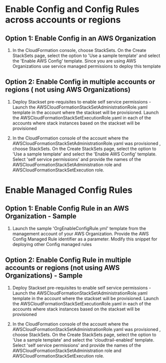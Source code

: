 <p align="center">
</p>

# Enable Config and Config Rules across accounts or regions

## Option 1: Enable Config in an AWS Organization 

1. In the CloudFormation console, choose StackSets. On the Create StackSets page, select the option to 'Use a sample template' and select the 'Enable AWS Config' template. Since you are using AWS Organizations use service managed permissions to deploy this template

## Option 2: Enable Config in multiple accounts or regions ( not using AWS Organizations)

1. Deploy Stackset pre-requisites to enable self service permissions - Launch the AWSCloudFormationStackSetAdministrationRole.yaml template in the account where the stackset will be provisioned. Launch the AWSCloudFormationStackSetExecutionRole.yaml in each of the accounts where stack instances based on the stackset will be provisioned

2. In the CloudFormation console of the account where the AWSCloudFormationStackSetAdministrationRole.yaml was provisioned , choose StackSets. On the Create StackSets page, select the option to 'Use a sample template' and select the 'Enable AWS Config' template. Select 'self service permissions' and provide the names of the AWSCloudFormationStackSetAdministration role and  AWSCloudFormationStackSetExecution role. 


# Enable Managed Config Rules

## Option 1: Enable Config Rule in an AWS Organization  - Sample

1. Launch the sample 'OrgEnableConfigRule.yml' template from the management account of your AWS Organization. Provide the AWS Config Managed Rule identifier as a parameter. Modify this snippet for deploying other Config managed rules

## Option 2: Enable Config Rule in multiple accounts or regions (not using AWS Organizations) - Sample

1. Deploy Stackset pre-requisites to enable self service permissions - Launch the AWSCloudFormationStackSetAdministrationRole.yaml template in the account where the stackset will be provisioned. Launch the AWSCloudFormationStackSetExecutionRole.yaml in each of the accounts where stack instances based on the stackset will be provisioned

2. In the CloudFormation console of the account where the AWSCloudFormationStackSetAdministrationRole.yaml was provisioned , choose StackSets. On the Create StackSets page, select the option to 'Use a sample template' and select the 'cloudtrail-enabled' template. Select 'self service permissions' and provide the names of the AWSCloudFormationStackSetAdministration role and  AWSCloudFormationStackSetExecution role. 